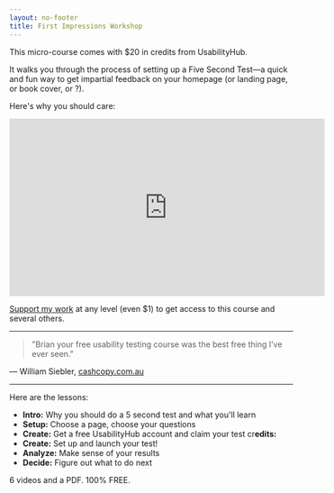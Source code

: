 ```yaml
---
layout: no-footer
title: First Impressions Workshop
---
```


This micro-course comes with $20 in credits from UsabilityHub.

It walks you through the process of setting up a Five Second Test—a quick and fun way to get impartial feedback on your homepage (or landing page, or book cover, or ?).

Here's why you should care:

<center><iframe width="560" height="315" src="https://www.youtube-nocookie.com/embed/lWyV7RpzAeU" title="YouTube video player" frameborder="0" allow="accelerometer; autoplay; clipboard-write; encrypted-media; gyroscope; picture-in-picture; web-share" allowfullscreen></iframe></center>

[Support my work](/support) at any level (even $1) to get access to this course and several others.

---

> "Brian your free usability testing course was the best free thing I’ve ever seen."

— William Siebler, [cashcopy.com.au](https://www.cashcopy.com.au/)

---

Here are the lessons:

- **Intro:** Why you should do a 5 second test and what you'll
learn
- **Setup:** Choose a page, choose your questions
- **Create:** Get a free UsabilityHub account and claim your test
cr**edits:**
- **Create:** Set up and launch your test!
- **Analyze:** Make sense of your results
- **Decide:** Figure out what to do next

6 videos and a PDF. 100% FREE. 
